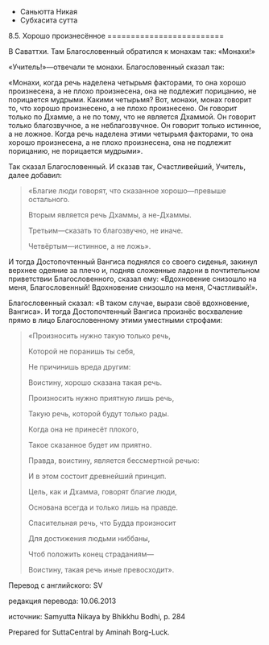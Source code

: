 









* Саньютта Никая
* Субхасита сутта


8\.5\. Хорошо произнесённое
\=\=\=\=\=\=\=\=\=\=\=\=\=\=\=\=\=\=\=\=\=\=\=\=\=



В Саваттхи\. Там Благословенный обратился к монахам так: «Монахи\!»


«Учитель\!»—отвечали те монахи\. Благословенный сказал так:


«Монахи, когда речь наделена четырьмя факторами, то она хорошо произнесена, а не плохо произнесена, она не подлежит порицанию, не порицается мудрыми\. Какими четырьмя? Вот, монахи, монах говорит то, что хорошо произнесено, а не плохо произнесено\. Он говорит только по Дхамме, а не по тому, что не является Дхаммой\. Он говорит только благозвучное, а не неблагозвучное\. Он говорит только истинное, а не ложное\. Когда речь наделена этими четырьмя факторами, то она хорошо произнесена, а не плохо произнесена, она не подлежит порицанию, не порицается мудрыми»\.


Так сказал Благословенный\. И сказав так, Счастливейший, Учитель, далее добавил:



> «Благие люди говорят, что сказанное хорошо—превыше остального\.  
> 
> Вторым является речь Дхаммы, а не\-Дхаммы\.  
> 
> Третьим—сказать то благозвучно, не иначе\.  
> 
> Четвёртым—истинное, а не ложь»\.


И тогда Достопочтенный Вангиса поднялся со своего сиденья, закинул верхнее одеяние за плечо и, подняв сложенные ладони в почтительном приветствии Благословенного, сказал ему: «Вдохновение снизошло на меня, Благословенный\! Вдохновение снизошло на меня, Счастливый\!»\.


Благословенный сказал: «В таком случае, вырази своё вдохновение, Вангиса»\. И тогда Достопочтенный Вангиса произнёс восхваление прямо в лицо Благословенному этими уместными строфами:



> «Произносить нужно такую только речь,  
> 
> Которой не поранишь ты себя,  
> 
> Не причинишь вреда другим:  
> 
> Воистину, хорошо сказана такая речь\.  
> 
>   
> 
> Произносить нужно приятную лишь речь,  
> 
> Такую речь, которой будут только рады\.  
> 
> Когда она не принесёт плохого,  
> 
> Такое сказанное будет им приятно\.  
> 
>   
> 
> Правда, воистину, является бессмертной речью:  
> 
> И в этом состоит древнейший принцип\.  
> 
> Цель, как и Дхамма, говорят благие люди,  
> 
> Основана всегда и только лишь на правде\.  
> 
>   
> 
> Спасительная речь, что Будда произносит  
> 
> Для достижения людьми ниббаны,  
> 
> Чтоб положить конец страданиям—  
> 
> Воистину, такая речь иные превосходит»\.



Перевод с английского: SV


редакция перевода: 10\.06\.2013


источник: Samyutta Nikaya by Bhikkhu Bodhi, p\. 284


Prepared for SuttaCentral by Aminah Borg\-Luck\.






